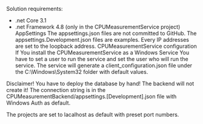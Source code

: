 Solution requirements:
- .net Core 3.1
- .net Framework 4.8 (only in the CPUMeasurementService project)
AppSettings
The appsettings.json files are not committed to GitHub. The appsettings.Development.json files are examples. Every IP addresses are set to the loopback address.
CPUMeasurementService configuration
If You install the CPUMeasurementService as a Windows Service You have to set a user to run the service and set the user who will run the service.
The service will generate a client_configuration.json file under the C:\Windows\System32 folder with default values.

Disclaimer!
You have to deploy the database by hand! The backend will not create it!
The connection string is in the CPUMeasurementBackend/appsettings.[Development].json file with Windows Auth as default.

The projects are set to lacalhost as default with preset port numbers.
